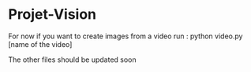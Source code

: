 # Projet-Vision

For now if you want to create images from a video run :
python video.py [name of the video]

The other files should be updated soon
